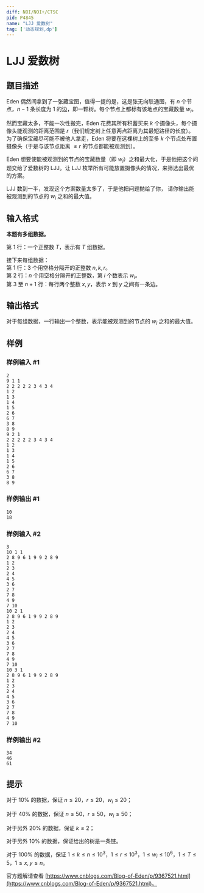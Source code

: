 ```yaml
---
diff: NOI/NOI+/CTSC
pid: P4845
name: "LJJ 爱数树"
tag: ['动态规划,dp']
---
```

# LJJ 爱数树
## 题目描述

Eden 偶然间拿到了一张藏宝图，值得一提的是，这是张无向联通图，有 $n$ 个节点，$n-1$ 条长度为 $1$ 的边，即一颗树。每个节点上都标有该地点的宝藏数量 $w_i$。

然而宝藏太多，不能一次性搬完，Eden 花费其所有积蓄买来 $k$ 个摄像头，每个摄像头能观测的距离范围是 $r$（我们规定树上任意两点距离为其最短路径的长度）。为了确保宝藏尽可能不被他人拿走，Eden 将要在这棵树上的至多 $k$ 个节点处布置摄像头（于是与该节点距离 $\le r$ 的节点都能被观测到）。

Eden 想要使能被观测到的节点的宝藏数量（即 $w_i$）之和最大化，于是他把这个问题交给了爱数树的 LJJ。让 LJJ 枚举所有可能放置摄像头的情况，来筛选出最优的方案。

LJJ 数到一半，发现这个方案数量太多了，于是他把问题抛给了你，
请你输出能被观测到的节点的 $w_i$ 之和的最大值。
## 输入格式

**本题有多组数据。**

第 $1$ 行：一个正整数 $T$，表示有 $T$ 组数据。

接下来每组数据：\
第 $1$ 行：$3$ 个用空格分隔开的正整数 $n, k, r$。\
第 $2$ 行：$n$ 个用空格分隔开的正整数，第 $i$ 个数表示 $w_i$。\
第 $3$ 至 $n+1$ 行：每行两个整数 $x,y$，表示 $x$ 到 $y$ 之间有一条边。
## 输出格式

对于每组数据，一行输出一个整数，表示能被观测到的节点的 $w_i$ 之和的最大值。
## 样例

### 样例输入 #1
```
2
9 1 1
2 2 2 2 2 3 4 3 4
1 2
1 3
1 4
1 5
2 6
6 7
3 8
8 9
9 2 1
2 2 2 2 2 3 4 3 4
1 2
1 3
1 4
1 5
2 6
6 7
3 8
8 9
```
### 样例输出 #1
```
10
18
```
### 样例输入 #2
```
3
10 1 1
2 8 9 6 1 9 9 2 8 9 
1 2
2 3
2 4
4 5
3 6
2 7
7 8
4 9
7 10
10 2 1
2 8 9 6 1 9 9 2 8 9 
1 2
2 3
2 4
4 5
3 6
2 7
7 8
4 9
7 10
10 3 1
2 8 9 6 1 9 9 2 8 9 
1 2
2 3
2 4
4 5
3 6
2 7
7 8
4 9
7 10
```
### 样例输出 #2
```
34
46
61
```
## 提示

对于 $10\%$ 的数据，保证 $n\le20$，$r\le 20$，$w_i\le20$；

对于 $40\%$ 的数据，保证 $n\le50$，$r\le 50$，$w_i\le50$；

对于另外 $20\%$ 的数据，保证 $k\le2$；

对于另外 $10\%$ 的数据，保证给出的树是一条链。

对于 $100\%$ 的数据，保证 $1\le k \le n\le10^3$，$1\le r\le 10^3$，$1\le w_i\le10^6$，$1\le T\le 5$，$1\le x,y\le n$。

官方题解请查看 [https://www.cnblogs.com/Blog-of-Eden/p/9367521.html](https://www.cnblogs.com/Blog-of-Eden/p/9367521.html)。
